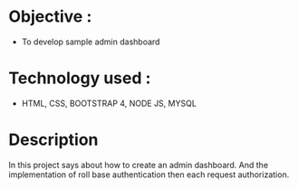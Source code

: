 # Objective :
* To develop sample admin dashboard

# Technology used :
* HTML, CSS, BOOTSTRAP 4, NODE JS, MYSQL

# Description
  In this project says about how to create an admin dashboard. And the implementation of roll base authentication then each request authorization.
